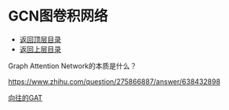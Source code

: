 # GCN图卷积网络

- [返回顶层目录](../../../SUMMARY.md#目录)
- [返回上层目录](../graph-neural-networks.md)



Graph Attention Network的本质是什么？

https://www.zhihu.com/question/275866887/answer/638432898

[向往的GAT](https://zhuanlan.zhihu.com/p/81350196)

